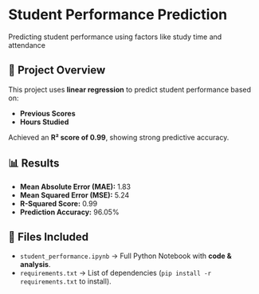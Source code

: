 # Student Performance Prediction
Predicting student performance using factors like study time and attendance

## 📌 Project Overview
This project uses **linear regression** to predict student performance based on:
- **Previous Scores**
- **Hours Studied**

Achieved an **R² score of 0.99**, showing strong predictive accuracy.

## 📊 Results
- **Mean Absolute Error (MAE):** 1.83
- **Mean Squared Error (MSE):** 5.24
- **R-Squared Score:** 0.99
- **Prediction Accuracy:** 96.05%

## 📂 Files Included
- `student_performance.ipynb` → Full Python Notebook with **code & analysis**.
- `requirements.txt` → List of dependencies (`pip install -r requirements.txt` to install).
